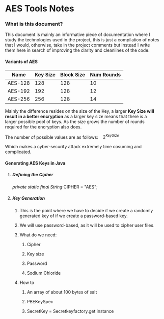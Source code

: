 # AES Tools Notes

### What is this document?

This document is mainly an informative piece of documentation where I study the technologies used in the project, this is just a compilation of notes that I would,  otherwise, take in the project comments but instead I write them here in search of improving the clarity and cleanlines of the code.



#### Variants of AES

| Name    | Key Size | Block Size | Num Rounds |
| ------- | -------- | ---------- | ---------- |
| AES-128 | 128      | 128        | 10         |
| AES-192 | 192      | 128        | 12         |
| AES-256 | 256      | 128        | 14         |

Mainly the difference resides on the size of the Key, a larger **Key Size will result in a better encryption** as a larger key size means that there is a larger possible pool of keys. As the size grows  the number of rounds required for the encryption also does.

The number of possible values are as follows:    $2^{KeySize}$

Which makes a cyber-security attack extremely time cosuming and complicated.



#### Generating AES Keys in Java

1. ##### Defining the Cipher
   
   *private static final String* CIPHER = "AES";

2. ##### Key Generation
   
   1. This is the point where we have to decide if we create a randomly generated key of if we create a password-based key.
   
   2. We will use password-based, as it will be used to cipher user files.
   
   3. What do we need:
      
      1. Cipher
      
      2. Key size
      
      3. Password
      
      4. Sodium Chloride
   
   4. How to
      
      1. An array of about 100 bytes of salt
      
      2. PBEKeySpec
      
      3. SecretKey = Secretkeyfactory.get instance
